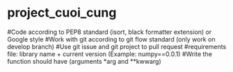 # project_cuoi_cung


#Code according to PEP8 standard (isort, black formatter extension) or Google style
#Work with git according to git flow standard (only work on develop branch)
#Use git issue and git project to pull request
#requirements file: library name + current version (Example: numpy==0.0.1)
#Write the function should have (arguments *arg and **kwwarg)
